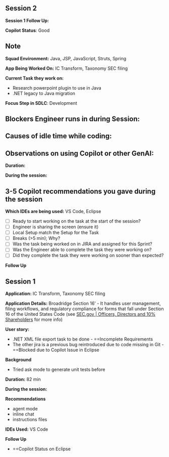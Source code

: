 ## Session 2

**Session 1 Follow Up:**

**Copilot Status**: Good

**Note**
- 

**Squad Environment:** Java, JSP, JavaScript, Struts, Spring

**App Being Worked On:** IC Transform, Taxonomy SEC filing 

**Current Task they work on:** 
- Research powerpoint plugin to use in Java
- .NET legacy to Java migration

**Focus Step in SDLC**: Development

**Blockers Engineer runs in during Session**:
- 

**Causes of idle time while coding**:
- 

**Observations on using Copilot or other GenAI**:
- 

**Duration:** 

**During the session:** 

**3-5 Copilot recommendations you gave during the session**
- 

**Which IDEs are being used:** VS Code, Eclipse

- [ ] Ready to start working on the task at the start of the session?
- [ ] Engineer is sharing the screen (ensure it)
- [ ] Local Setup match the Setup for the Task
- [ ] Breaks (>5 min); Why?
- [ ] Was the task being worked on in JIRA and assigned for this Sprint?
- [ ] Was the Engineer able to complete the task they were working on?
- [ ] Did they complete the task they were working on sooner than expected?

**Follow Up**


## Session 1

**Application:** IC Transform, Taxonomy SEC filing 

**Application Details:** Broadridge Section 16' - It handles user management, filing workflows, and regulatory compliance for forms that fall under Section 16 of the United States Code (see [SEC.gov | Officers, Directors and 10% Shareholders](https://www.sec.gov/resources-small-businesses/going-public/officers-directors-10-shareholders) for more info)

**User story:** 
- .NET XML file export task to be done - ==Incomplete Requirements
- The other jira is a previous bug reintroduced due to code missing in Git - ==Blocked due to Copilot Issue in Eclipse

**Background**
- Tried ask mode to generate unit tests before

**Duration:** 82 min

**During the session:** 

**Recommendations**
- agent mode 
- inline chat
- instructions files

**IDEs Used:** VS Code

**Follow Up**
- ==Copilot Status on Eclipse